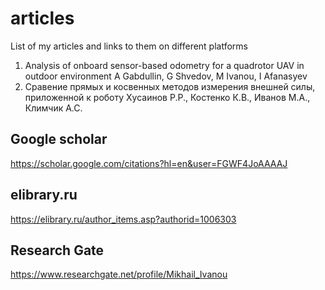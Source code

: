 # articles
List of my articles and links to them on different platforms

1. Analysis of onboard sensor-based odometry for a quadrotor UAV in outdoor environment
A Gabdullin, G Shvedov, M Ivanou, I Afanasyev
2. Сравение прямых и косвенных методов измерения внешней силы, приложенной к роботу
Хусаинов Р.Р., Костенко К.В., Иванов М.А., Климчик А.С.

## Google scholar
https://scholar.google.com/citations?hl=en&user=FGWF4JoAAAAJ

## elibrary.ru
https://elibrary.ru/author_items.asp?authorid=1006303

## Research Gate
https://www.researchgate.net/profile/Mikhail_Ivanou
